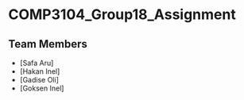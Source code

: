# COMP3104_Group18_Assignment

## Team Members
- [Safa Aru]
- [Hakan Inel]
- [Gadise Oli]
- [Goksen Inel]
